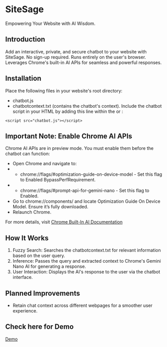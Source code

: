 # SiteSage
Empowering Your Website with AI Wisdom.

## Introduction
Add an interactive, private, and secure chatbot to your website with SiteSage.
No sign-up required.
Runs entirely on the user's browser.
Leverages Chrome's built-in AI APIs for seamless and powerful responses.

## Installation
Place the following files in your website's root directory:
* chatbot.js
* chatbotcontext.txt (contains the chatbot's context).
Include the chatbot script in your HTML by adding this line within the <head> or <body>:
```
<script src="chatbot.js"></script>
```

## Important Note: Enable Chrome AI APIs
Chrome AI APIs are in preview mode. You must enable them before the chatbot can function:

* Open Chrome and navigate to:
* * chrome://flags/#optimization-guide-on-device-model - Set this flag to Enabled BypassPerfRequirement.
* * chrome://flags/#prompt-api-for-gemini-nano - Set this flag to Enabled.
* Go to chrome://components/ and locate Optimization Guide On Device Model. Ensure it’s fully downloaded.
* Relaunch Chrome.

For more details, visit <a href="https://developer.chrome.com/docs/ai/built-in">Chrome Built-In AI Documentation</a>

## How It Works
1. Fuzzy Search: Searches the chatbotcontext.txt for relevant information based on the user query.
2. Inference: Passes the query and extracted context to Chrome's Gemini Nano AI for generating a response.
3. User Interaction: Displays the AI's response to the user via the chatbot interface.

## Planned Improvements
* Retain chat context across different webpages for a smoother user experience.

## Check here for Demo
<a href="https://dutta-d1.github.io/sitesage/sample-site/">Demo</a>

